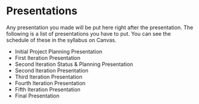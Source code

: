 # Presentations

Any presentation you made will be put here right after the presentation. The following is a list of presentations you have to put. You can see the schedule of these in the syllabus on Canvas.

- Initial Project Planning Presentation
- First Iteration Presentation
- Second Iteration Status & Planning Presentation
- Second Iteration Presentation
- Third Iteration Presentation
- Fourth Iteration Presentation
- Fifth Iteration Presentation
- Final Presentation